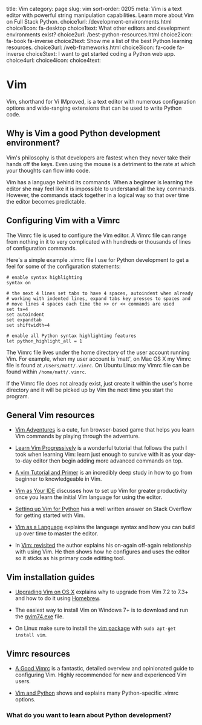 title: Vim
category: page
slug: vim
sort-order: 0205
meta: Vim is a text editor with powerful string manipulation capabilities. Learn more about Vim on Full Stack Python.
choice1url: /development-environments.html
choice1icon: fa-desktop
choice1text: What other editors and development environments exist?
choice2url: /best-python-resources.html
choice2icon: fa-book fa-inverse
choice2text: Show me a list of the best Python learning resources.
choice3url: /web-frameworks.html
choice3icon: fa-code fa-inverse
choice3text: I want to get started coding a Python web app.
choice4url:
choice4icon:
choice4text:


# Vim
Vim, shorthand for Vi IMproved, is a text editor with numerous configuration 
options and wide-ranging extensions that can be used to write Python code.


## Why is Vim a good Python development environment?
Vim's philosophy is that developers are fastest when they never take their 
hands off the keys. Even using the mouse is a detriment to the rate at which
your thoughts can flow into code. 

Vim has a language behind its commands. When a beginner is learning the
editor she may feel like it is impossible to understand all the key commands.
However, the commands stack together in a logical way so that over time
the editor becomes predictable.


## Configuring Vim with a Vimrc
The Vimrc file is used to configure the Vim editor. A Vimrc file can range
from nothing in it to very complicated with hundreds or thousands of lines
of configuration commands.

Here's a simple example .vimrc file I use for Python development to get a feel
for some of the configuration statements:

    # enable syntax highlighting
    syntax on

    # the next 4 lines set tabs to have 4 spaces, autoindent when already
    # working with indented lines, expand tabs key presses to spaces and
    # move lines 4 spaces each time the >> or << commands are used
    set ts=4
    set autoindent
    set expandtab
    set shiftwidth=4

    # enable all Python syntax highlighting features
    let python_highlight_all = 1


The Vimrc file lives under the home directory of the user account running
Vim. For example, when my user account is 'matt', on Mac OS X my Vimrc
file is found at ``/Users/matt/.vimrc``. On Ubuntu Linux my Vimrc file
can be found within ``/home/matt/.vimrc``. 

If the Vimrc file does not already exist, just create it within the user's
home directory and it will be picked up by Vim the next time you start the
program.


## General Vim resources
* [Vim Adventures](http://vim-adventures.com/) is a cute, fun browser-based
  game that helps you learn Vim commands by playing through the adventure.

* [Learn Vim Progressively](http://yannesposito.com/Scratch/en/blog/Learn-Vim-Progressively/)
  is a wonderful tutorial that follows the path I took when learning Vim:
  learn just enough to survive with it as your day-to-day editor then begin 
  adding more advanced commands on top.

* [A vim Tutorial and Primer](https://danielmiessler.com/study/vim/) is an
  incredibly deep study in how to go from beginner to knowledgeable in Vim.

* [Vim as Your IDE](http://haridas.in/vim-as-your-ide.html) discusses how to
  set up Vim for greater productivity once you learn the initial Vim language 
  for using the editor.

* [Setting up Vim for Python](http://stackoverflow.com/questions/9172802/setting-up-vim-for-python)
  has a well written answer on Stack Overflow for getting started with Vim.

* [Vim as a Language](http://benmccormick.org/2014/07/02/learning-vim-in-2014-vim-as-language/)
  explains the language syntax and how you can build up over time to master
  the editor.

* In [Vim: revisited](http://mislav.uniqpath.com/2011/12/vim-revisited/) the
  author explains his on-again off-again relationship with using Vim. He then
  shows how he configures and uses the editor so it sticks as his primary
  code editting tool.


## Vim installation guides
* [Upgrading Vim on OS X](http://prioritized.net/blog/upgrading-vim-on-os-x/)
  explains why to upgrade from Vim 7.2 to 7.3+ and how to do it using 
  [Homebrew](http://brew.sh/).

* The easiest way to install Vim on Windows 7+ is to download and run the 
  [gvim74.exe](http://www.vim.org/download.php#pc) file.

* On Linux make sure to install the 
  [vim package](https://launchpad.net/ubuntu/+source/vim) with
  ``sudo apt-get install vim``.


## Vimrc resources
* [A Good Vimrc](http://dougblack.io/words/a-good-vimrc.html) is a fantastic,
  detailed overview and opinionated guide to configuring Vim. Highly 
  recommended for new and experienced Vim users.

* [Vim and Python](https://justin.abrah.ms/vim/vim_and_python.html) shows
  and explains many Python-specific .vimrc options.


### What do you want to learn about Python development?
